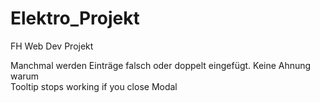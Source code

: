 # Elektro_Projekt
FH Web Dev Projekt


Manchmal werden Einträge falsch oder doppelt eingefügt. Keine Ahnung warum <br>
Tooltip stops working if you close Modal
